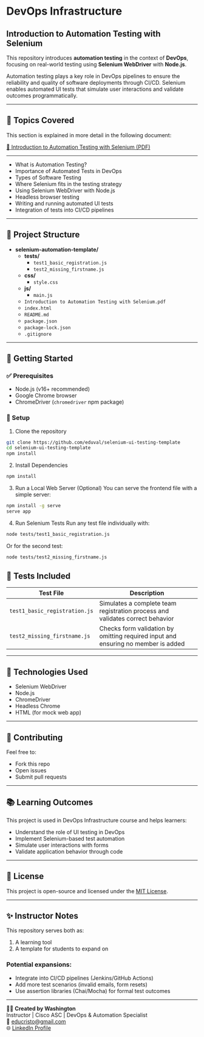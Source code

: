 # DevOps Infrastructure
## Introduction to Automation Testing with Selenium

This repository introduces **automation testing** in the context of **DevOps**, focusing on real-world testing using **Selenium WebDriver** with **Node.js**.

Automation testing plays a key role in DevOps pipelines to ensure the reliability and quality of software deployments through CI/CD. Selenium enables automated UI tests that simulate user interactions and validate outcomes programmatically.

---

## 📘 Topics Covered

This section is explained in more detail in the following document:

[📄 Introduction to Automation Testing with Selenium (PDF)](https://github.com/eduval/selenium-ui-testing-template/blob/main/Introduction%20to%20Automation%20Testing%20with%20Selenium.pdf)

---

- What is Automation Testing?
- Importance of Automated Tests in DevOps
- Types of Software Testing
- Where Selenium fits in the testing strategy
- Using Selenium WebDriver with Node.js
- Headless browser testing
- Writing and running automated UI tests
- Integration of tests into CI/CD pipelines

---

## 📂 Project Structure

- **selenium-automation-template/**
  - **tests/**
    - `test1_basic_registration.js`
    - `test2_missing_firstname.js`
  - **css/**
    - `style.css`
  - **js/**
    - `main.js`
  - `Introduction to Automation Testing with Selenium.pdf`
  - `index.html`
  - `README.md`
  - `package.json`
  - `package-lock.json`
  - `.gitignore`

---

## 🚀 Getting Started

### ✅ Prerequisites

- Node.js (v16+ recommended)
- Google Chrome browser
- ChromeDriver (`chromedriver` npm package)

### 🔧 Setup

1. Clone the repository
```bash
git clone https://github.com/eduval/selenium-ui-testing-template
cd selenium-ui-testing-template
npm install
```

2. Install Dependencies
```bash
npm install
```

3. Run a Local Web Server (Optional)
You can serve the frontend file with a simple server:
```bash
npm install -g serve
serve app
```

4. Run Selenium Tests
Run any test file individually with:
```bash
node tests/test1_basic_registration.js
```

Or for the second test:
```bash
node tests/test2_missing_firstname.js
```

## 🧪 Tests Included

| Test File | Description |
|-----------|-------------|
| `test1_basic_registration.js` | Simulates a complete team registration process and validates correct behavior |
| `test2_missing_firstname.js` | Checks form validation by omitting required input and ensuring no member is added |

---

## 🔧 Technologies Used

- Selenium WebDriver
- Node.js
- ChromeDriver
- Headless Chrome
- HTML (for mock web app)

---

## 🤝 Contributing

Feel free to:
- Fork this repo
- Open issues
- Submit pull requests

---

## 📚 Learning Outcomes

This project is used in DevOps Infrastructure course and helps learners:

- Understand the role of UI testing in DevOps
- Implement Selenium-based test automation
- Simulate user interactions with forms
- Validate application behavior through code

---

## 📜 License

This project is open-source and licensed under the [MIT License](LICENSE).

***

## ✨ Instructor Notes

This repository serves both as:
1. A learning tool
2. A template for students to expand on

### Potential expansions:
- Integrate into CI/CD pipelines (Jenkins/GitHub Actions)
- Add more test scenarios (invalid emails, form resets)
- Use assertion libraries (Chai/Mocha) for formal test outcomes

***

👨‍🏫 **Created by Washington**  
Instructor | Cisco ASC | DevOps & Automation Specialist  
📧 educristo@gmail.com  
🌐 [LinkedIn Profile](https://www.linkedin.com/in/washington-eduardo-valencia-1ab8aa189/)
